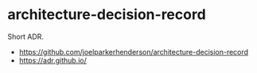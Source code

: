 # architecture-decision-record

Short ADR.

- https://github.com/joelparkerhenderson/architecture-decision-record
- https://adr.github.io/

